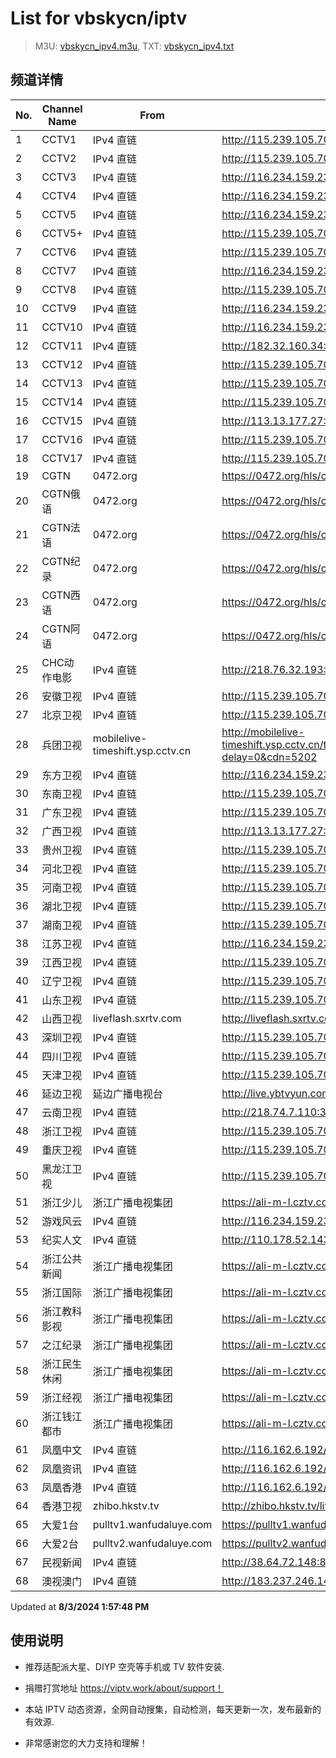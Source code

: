 # List for **vbskycn/iptv**

> M3U: [vbskycn_ipv4.m3u](./vbskycn_ipv4.m3u ), TXT: [vbskycn_ipv4.txt](./txt/vbskycn_ipv4.txt )

## 频道详情

| No. | Channel Name | From | Source |
| --- | ------------ | ---- | ------ |
| 1 | CCTV1 | IPv4 直链 | <http://115.239.105.70:9999/udp/233.50.200.99:5140> |
| 2 | CCTV2 | IPv4 直链 | <http://115.239.105.70:9999/udp/233.50.200.25:5140> |
| 3 | CCTV3 | IPv4 直链 | <http://116.234.159.239:4022/udp/239.45.1.68:5140> |
| 4 | CCTV4 | IPv4 直链 | <http://116.234.159.239:4022/udp/239.45.0.2:5140> |
| 5 | CCTV5 | IPv4 直链 | <http://116.234.159.239:4022/udp/239.45.1.69:5140> |
| 6 | CCTV5+ | IPv4 直链 | <http://115.239.105.70:9999/udp/233.50.201.220:5140> |
| 7 | CCTV6 | IPv4 直链 | <http://115.239.105.70:9999/udp/233.50.200.109:5140> |
| 8 | CCTV7 | IPv4 直链 | <http://116.234.159.239:4022/udp/239.45.3.56:5140> |
| 9 | CCTV8 | IPv4 直链 | <http://115.239.105.70:9999/udp/233.50.200.110:5140> |
| 10 | CCTV9 | IPv4 直链 | <http://116.234.159.239:4022/udp/239.45.3.4:5140> |
| 11 | CCTV10 | IPv4 直链 | <http://116.234.159.239:4022/udp/239.45.3.8:5140> |
| 12 | CCTV11 | IPv4 直链 | <http://182.32.160.34:9997/udp/239.21.2.2:5002> |
| 13 | CCTV12 | IPv4 直链 | <http://115.239.105.70:9999/udp/233.50.200.21:5140> |
| 14 | CCTV13 | IPv4 直链 | <http://115.239.105.70:9999/udp/233.50.200.111:5140> |
| 15 | CCTV14 | IPv4 直链 | <http://115.239.105.70:9999/udp/233.50.200.103:5140> |
| 16 | CCTV15 | IPv4 直链 | <http://113.13.177.27:5678/udp/239.81.0.230:4056> |
| 17 | CCTV16 | IPv4 直链 | <http://115.239.105.70:9999/udp/233.50.200.112:5140> |
| 18 | CCTV17 | IPv4 直链 | <http://115.239.105.70:9999/udp/233.50.200.113:5140> |
| 19 | CGTN | 0472.org | <https://0472.org/hls/cgtn.m3u8> |
| 20 | CGTN俄语 | 0472.org | <https://0472.org/hls/cgtne.m3u8> |
| 21 | CGTN法语 | 0472.org | <https://0472.org/hls/cgtnf.m3u8> |
| 22 | CGTN纪录 | 0472.org | <https://0472.org/hls/cgtnd.m3u8> |
| 23 | CGTN西语 | 0472.org | <https://0472.org/hls/cgtnx.m3u8> |
| 24 | CGTN阿语 | 0472.org | <https://0472.org/hls/cgtna.m3u8> |
| 25 | CHC动作电影 | IPv4 直链 | <http://218.76.32.193:9901/tsfile/live/1020_1.m3u8> |
| 26 | 安徽卫视 | IPv4 直链 | <http://115.239.105.70:9999/udp/233.50.200.106:5140> |
| 27 | 北京卫视 | IPv4 直链 | <http://115.239.105.70:9999/udp/233.50.200.179:5140> |
| 28 | 兵团卫视 | mobilelive-timeshift.ysp.cctv.cn | <http://mobilelive-timeshift.ysp.cctv.cn/timeshift/ysp/2022606701/timeshift.m3u8?delay=0&cdn=5202> |
| 29 | 东方卫视 | IPv4 直链 | <http://116.234.159.239:4022/udp/239.45.3.146:5140> |
| 30 | 东南卫视 | IPv4 直链 | <http://115.239.105.70:9999/udp/233.50.201.146:5140> |
| 31 | 广东卫视 | IPv4 直链 | <http://115.239.105.70:9999/udp/233.50.200.149:5140> |
| 32 | 广西卫视 | IPv4 直链 | <http://113.13.177.27:5678/udp/239.81.0.107:4056> |
| 33 | 贵州卫视 | IPv4 直链 | <http://115.239.105.70:9999/udp/233.50.201.142:5140> |
| 34 | 河北卫视 | IPv4 直链 | <http://115.239.105.70:9999/udp/233.50.200.105:5140> |
| 35 | 河南卫视 | IPv4 直链 | <http://115.239.105.70:9999/udp/233.50.201.144:5140> |
| 36 | 湖北卫视 | IPv4 直链 | <http://115.239.105.70:9999/udp/233.50.200.147:5140> |
| 37 | 湖南卫视 | IPv4 直链 | <http://115.239.105.70:9999/udp/233.50.200.190:5140> |
| 38 | 江苏卫视 | IPv4 直链 | <http://116.234.159.239:4022/udp/239.45.3.177:5140> |
| 39 | 江西卫视 | IPv4 直链 | <http://115.239.105.70:9999/udp/233.50.200.119:5140> |
| 40 | 辽宁卫视 | IPv4 直链 | <http://115.239.105.70:9999/udp/233.50.201.141:5140> |
| 41 | 山东卫视 | IPv4 直链 | <http://115.239.105.70:9999/udp/233.50.201.105:5140> |
| 42 | 山西卫视 | liveflash.sxrtv.com | <http://liveflash.sxrtv.com/live/sxwshd.m3u8?sub_m3u8=true&edge_slice=true> |
| 43 | 深圳卫视 | IPv4 直链 | <http://115.239.105.70:9999/udp/233.50.200.188:5140> |
| 44 | 四川卫视 | IPv4 直链 | <http://115.239.105.70:9999/udp/233.50.200.118:5140> |
| 45 | 天津卫视 | IPv4 直链 | <http://115.239.105.70:9999/udp/233.50.200.104:5140> |
| 46 | 延边卫视 | 延边广播电视台 | <http://live.ybtvyun.com/video/s10006-44f040627ca1/index.m3u8> |
| 47 | 云南卫视 | IPv4 直链 | <http://218.74.7.110:3000/udp/233.50.200.115:5140> |
| 48 | 浙江卫视 | IPv4 直链 | <http://115.239.105.70:9999/udp/233.50.201.100:5140> |
| 49 | 重庆卫视 | IPv4 直链 | <http://115.239.105.70:9999/udp/233.50.200.114:5140> |
| 50 | 黑龙江卫视 | IPv4 直链 | <http://115.239.105.70:9999/udp/233.50.200.189:5140> |
| 51 | 浙江少儿 | 浙江广播电视集团 | <https://ali-m-l.cztv.com/channels/lantian/channel008/1080p.m3u8> |
| 52 | 游戏风云 | IPv4 直链 | <http://116.234.159.239:4022/udp/239.45.3.131:5140> |
| 53 | 纪实人文 | IPv4 直链 | <http://110.178.52.143:8082/udp/239.1.1.45:8045> |
| 54 | 浙江公共新闻 | 浙江广播电视集团 | <https://ali-m-l.cztv.com/channels/lantian/channel007/1080p.m3u8> |
| 55 | 浙江国际 | 浙江广播电视集团 | <https://ali-m-l.cztv.com/channels/lantian/channel010/1080p.m3u8> |
| 56 | 浙江教科影视 | 浙江广播电视集团 | <https://ali-m-l.cztv.com/channels/lantian/channel004/1080p.m3u8> |
| 57 | 之江纪录 | 浙江广播电视集团 | <https://ali-m-l.cztv.com/channels/lantian/channel012/1080p.m3u8> |
| 58 | 浙江民生休闲 | 浙江广播电视集团 | <https://ali-m-l.cztv.com/channels/lantian/channel006/1080p.m3u8> |
| 59 | 浙江经视 | 浙江广播电视集团 | <https://ali-m-l.cztv.com/channels/lantian/channel003/1080p.m3u8> |
| 60 | 浙江钱江都市 | 浙江广播电视集团 | <https://ali-m-l.cztv.com/channels/lantian/channel002/1080p.m3u8> |
| 61 | 凤凰中文 | IPv4 直链 | <http://116.162.6.192/1.v.smtcdns.net/qctv.fengshows.cn/live/0701pcc72.m3u8> |
| 62 | 凤凰资讯 | IPv4 直链 | <http://116.162.6.192/1.v.smtcdns.net/qctv.fengshows.cn/live/0701pin72.m3u8> |
| 63 | 凤凰香港 | IPv4 直链 | <http://116.162.6.192/1.v.smtcdns.net/qctv.fengshows.cn/live/0701phk72.m3u8> |
| 64 | 香港卫视 | zhibo.hkstv.tv | <http://zhibo.hkstv.tv/livestream/mutfysrq/playlist.m3u8> |
| 65 | 大爱1台 | pulltv1.wanfudaluye.com | <https://pulltv1.wanfudaluye.com/live/tv1.m3u8> |
| 66 | 大爱2台 | pulltv2.wanfudaluye.com | <https://pulltv2.wanfudaluye.com/live/tv2.m3u8> |
| 67 | 民视新闻 | IPv4 直链 | <http://38.64.72.148:80/hls/modn/list/4012/chunklist1.m3u8> |
| 68 | 澳视澳门 | IPv4 直链 | <http://183.237.246.14:9931/tsfile/live/1039_1.m3u8> |

Updated at **8/3/2024 1:57:48 PM**

## 使用说明

- 推荐适配派大星、DIYP 空壳等手机或 TV 软件安装.

- 捐赠打赏地址 <https://viptv.work/about/support！>

- 本站 IPTV 动态资源，全网自动搜集，自动检测，每天更新一次，发布最新的有效源.

- 非常感谢您的大力支持和理解！
